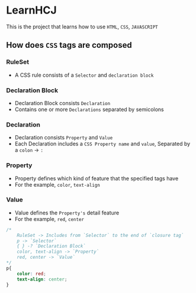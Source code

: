 # LearnHCJ

This is the project that learns how to use `HTML`, `CSS`, `JAVASCRIPT`

## How does `CSS` tags are composed

### RuleSet
- A CSS rule consists of a `Selector` and `declaration block`

### Declaration Block
- Declaration Block consists `Declaration`
- Contains one or more `Declarations` separated by semicolons

### Declaration
- Declaration consists `Property` and `Value`
- Each Declaration includes a `CSS Property name` and `value`, Separated by a `colon` -> `:`

### Property
- Property defines which kind of feature that the specified tags have
- For the example, `color`, `text-align`

### Value
- Value defines the `Property's` detail feature
- For the example, `red`, `center`


```CSS
/*
    RuleSet -> Includes from `Selector` to the end of `closure tag`
    p -> `Selector`
    { } -? `Declaration Block`
    color, text-align -> `Property`
    red, center -> `Value`
*/
p{
    color: red;
    text-align: center;
}
```